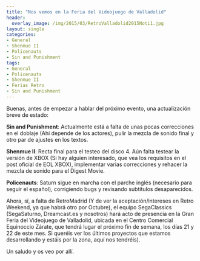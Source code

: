 ```yaml
---
title: "Nos vemos en la Feria del Videojuego de Valladolid"
header:
  overlay_image: /img/2015/03/RetroValladolid2015Noti1.jpg
layout: single
categories:
- General
- Shenmue II
- Policenauts
- Sin and Punishment
tags:
- General
- Policenauts
- Shenmue II
- Ferias Retro
- Sin and Punishment
---
```

Buenas, antes de empezar a hablar del próximo evento, una actualización breve de estado:

**Sin and Punishment**: Actualmente está a falta de unas pocas correcciones en el doblaje 
(Ahí depende de los actores), pulir la mezcla de sonido final y otro par de ajustes en los 
textos.

**Shenmue II**: Recta final para el testeo del disco 4. Aún falta testear la versión de XBOX 
(Si hay alguien interesado, que vea los requisitos en el post oficial de EOL XBOX), implementar 
varias correcciones y rehacer la mezcla de sonido para el Digest Movie.

**Policenauts**: Saturn sigue en marcha con el parche inglés (necesario para seguir el español), 
corrigiendo bugs y revisando subtítulos desaparecidos.

Ahora, sí, a falta de RetroMadrid (Y de ver la aceptación/intereses en Retro Weekend, ya que habrá 
otro por Octubre), el equipo SegaClassics (SegaSaturno, Dreamcast.es y nosotros) hará acto de 
presencia en la Gran Feria del Videojuego de Valladolid, ubicada en el Centro Comercial Equinoccio 
Zárate, que tendrá lugar el próximo fin de semana, los días 21 y 22 de este mes. Si queréis ver los 
últimos proyectos que estamos desarrollando y estáis por la zona, aquí nos tendréis).

Un saludo y os veo por allí.


